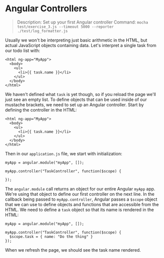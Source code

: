 # Angular Controllers

> Description: Set up your first Angular controller
> Command: `mocha test/exercise_3.js --timeout 5000 --reporter ./test/log_formatter.js`

Usually we won't be interpreting just basic arithmetic in the HTML, but actual JavaScript objects containing data. Let's interpret a single task from our todo list with:

    <html ng-app="MyApp">
      <body>
        <ul>
          <li>{{ task.name }}</li>
        </ul>
      </body>
    </html>


We haven't defined what `task` is yet though, so if you reload the page we'll just see an empty list. To define objects that can be used inside of our mustache brackets, we need to set up an Angular controller. Start by defining the controller in the HTML:

    <html ng-app="MyApp">
      <body>
        <ul>
          <li>{{ task.name }}</li>
        </ul>
      </body>
    </html>

Then in our `application.js` file, we start with initialization:

    myApp = angular.module("myApp", []);

    myApp.controller("TaskController", function($scope) {

    });

The `angular.module` call returns an object for our entire Angular `myApp` app. We're using that object to define our first controller on the next line. In the callback being passed to `myApp.controller`, Angular passes a `$scope` object that we can use to define objects and functions that are accessible from the HTML. We need to define a `task` object so that its name is rendered in the HTML:

    myApp = angular.module("myApp", []);

    myApp.controller("TaskController", function($scope) {
      $scope.task = { name: "Do the thing" }
    });

When we refresh the page, we should see the task name rendered. 
